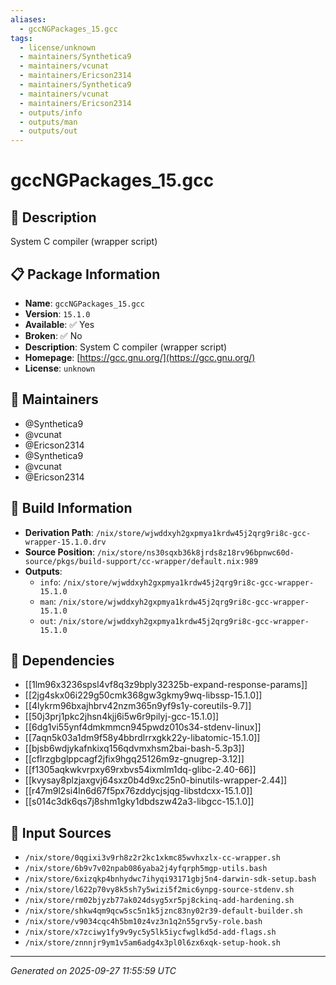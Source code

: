 ```yaml
---
aliases:
  - gccNGPackages_15.gcc
tags:
  - license/unknown
  - maintainers/Synthetica9
  - maintainers/vcunat
  - maintainers/Ericson2314
  - maintainers/Synthetica9
  - maintainers/vcunat
  - maintainers/Ericson2314
  - outputs/info
  - outputs/man
  - outputs/out
---
```


# gccNGPackages_15.gcc

## 📝 Description

System C compiler (wrapper script)

## 📋 Package Information

- **Name**: `gccNGPackages_15.gcc`
- **Version**: `15.1.0`
- **Available**: ✅ Yes
- **Broken**: ✅ No
- **Description**: System C compiler (wrapper script)
- **Homepage**: [https://gcc.gnu.org/](https://gcc.gnu.org/)
- **License**: `unknown`
## 👥 Maintainers

- @Synthetica9
- @vcunat
- @Ericson2314
- @Synthetica9
- @vcunat
- @Ericson2314


## 🔧 Build Information

- **Derivation Path**: `/nix/store/wjwddxyh2gxpmya1krdw45j2qrg9ri8c-gcc-wrapper-15.1.0.drv`
- **Source Position**: `/nix/store/ns30sqxb36k8jrds8z18rv96bpnwc60d-source/pkgs/build-support/cc-wrapper/default.nix:989`
- **Outputs**:
  - `info`:  `/nix/store/wjwddxyh2gxpmya1krdw45j2qrg9ri8c-gcc-wrapper-15.1.0`
  - `man`:  `/nix/store/wjwddxyh2gxpmya1krdw45j2qrg9ri8c-gcc-wrapper-15.1.0`
  - `out`:  `/nix/store/wjwddxyh2gxpmya1krdw45j2qrg9ri8c-gcc-wrapper-15.1.0`

## 🔗 Dependencies

- [[1lm96x3236spsl4vf8q3z9bply32325b-expand-response-params]]
- [[2jg4skx06i229g50cmk368gw3gkmy9wq-libssp-15.1.0]]
- [[4lykrm96bxajhbrv42nzm365n9yf9s1y-coreutils-9.7]]
- [[50j3prj1pkc2jhsn4kjj6i5w6r9pilyj-gcc-15.1.0]]
- [[6dg1vi55ynf4dmkmmcn945pwdz010s34-stdenv-linux]]
- [[7aqn5k03a1dm9f58y4bbrdlrrxgkk22y-libatomic-15.1.0]]
- [[bjsb6wdjykafnkixq156qdvmxhsm2bai-bash-5.3p3]]
- [[cflrzgbglppcagf2jfix9hgq25126m9z-gnugrep-3.12]]
- [[f1305aqkwkvrpxy69rxbvs54ixmlm1dq-glibc-2.40-66]]
- [[kvysay8plzjaxgvj64sxz0b4d9xc25n0-binutils-wrapper-2.44]]
- [[r47m9l2si4ln6d67f5px76zddycjsjqg-libstdcxx-15.1.0]]
- [[s014c3dk6qs7j8shm1gky1dbdszw42a3-libgcc-15.1.0]]

## 📁 Input Sources

- `/nix/store/0qgixi3v9rh8z2r2kc1xkmc85wvhxzlx-cc-wrapper.sh`
- `/nix/store/6b9v7v02npab086yaba2j4yfqrph5mgp-utils.bash`
- `/nix/store/6xizqkp4bnhydwc7ihyqi93171gbj5n4-darwin-sdk-setup.bash`
- `/nix/store/l622p70vy8k5sh7y5wizi5f2mic6ynpg-source-stdenv.sh`
- `/nix/store/rm02bjyzb77ak024dsyg5xr5pj8ckinq-add-hardening.sh`
- `/nix/store/shkw4qm9qcw5sc5n1k5jznc83ny02r39-default-builder.sh`
- `/nix/store/v9034cqc4h5bm10z4vz3n1q2n55grv5y-role.bash`
- `/nix/store/x7zciwy1fy9v9yc5y5lk5iycfwglkd5d-add-flags.sh`
- `/nix/store/znnnjr9ym1v5am6adg4x3pl0l6zx6xqk-setup-hook.sh`

---
*Generated on 2025-09-27 11:55:59 UTC*
